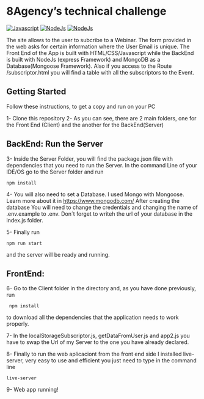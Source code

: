 #  8Agency’s technical challenge

 
 [![Javascript](https://img.shields.io/badge/-Javascript-yellow.svg)](https://www.python.org/) [![NodeJs](https://img.shields.io/badge/-NodeJS-brightgreen.svg)](https://www.python.org/) [![NodeJs](https://img.shields.io/badge/-MongoDB-green.svg)](https://www.python.org/)


The site allows to the user to subcribe to a Webinar. The form provided in the web asks for certain information where the User Email is unique. The Front End of the App is built with HTML/CSS/Javascript while the BackEnd is built with NodeJs (express Framework) and MongoDB as a Database(Mongoose Framework). Also if you access to the Route /subscriptor.html you will find a table with all the subscriptors to the Event.


## Getting Started
Follow these instructions, to get a copy and run on your PC

1- Clone this repository
2- As you can see, there are 2 main folders, one for the Front End (Client) and the another for the BackEnd(Server)

## BackEnd: Run the Server 
3- Inside the Server Folder, you will find the package.json file with dependencies that you need to run the Server. In the command Line of your IDE/OS go to the Server folder and run

   ```
   npm install
   ```


4- You will also need to set a Database. I used Mongo with Mongoose. Learn more about it in https://www.mongodb.com/ After creating the database You will need to change the credentials and changing the name of .env.example to .env. Don´t forget to writeh the url of your database in the index.js folder.

5-  Finally run 
   ```
   npm run start
   ```
and the server will be ready and running.


## FrontEnd: 
6- Go to the Client folder in the directory and, as you have done previously, run 
  ```
   npm install
   ```
   to download all the dependencies that the application needs to work properly. 

7-  In the localStorageSubscriptor.js, getDataFromUser.js and app2.js you have to swap the Url of my Server to the one you have already declared. 

8- Finally to run the web aplicaciont from the front end side I installed live-server, very easy to use and efficient you just need to type in the command line
  ```
live-server
   ```

9- Web app running! 